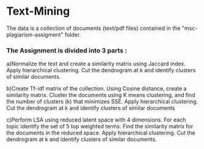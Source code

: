 # Text-Mining

The data is a collection of documents (text/pdf files) contained in the "msc-plagiarism-assigment" folder.

### The Assignment is divided into 3 parts :
a)Normalize the text and create a similarity matrix using Jaccard index.
  Apply hierarchical
  clustering. Cut the dendrogram at k and identify clusters of similar documents.

b)Create Tf-idf matrix of the collection.
  Using Cosine distance, create a similarity matrix.
  Cluster the documents using K means clustering, and find the number of clusters (k) that minimizes SSE.
  Apply hierarchical clustering. Cut the dendrogram at k and identify clusters of similar documents

c)Perform LSA using reduced latent space with 4 dimensions.
  For each topic identify the set of 5 top weighted terms.
  Find the similarity matrix for the documents in the reduced space.
  Apply hierarchical clustering. Cut the dendrogram at k and identify clusters of similar documents.

